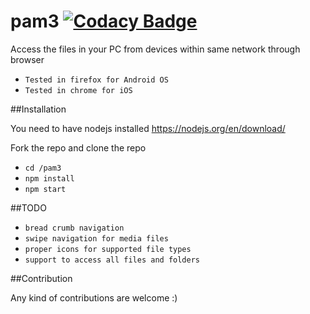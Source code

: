 # pam3 [![Codacy Badge](https://api.codacy.com/project/badge/grade/211c83e6ecc343b39cb0cd10c36871e2)](https://www.codacy.com/app/cjkumaresh/pam3)

Access the files in your PC from devices within same network through browser

- `Tested in firefox for Android OS`
- `Tested in chrome for iOS`

##Installation

You need to have nodejs installed https://nodejs.org/en/download/

Fork the repo and clone the repo 
- `cd /pam3`
- `npm install`
- `npm start`

##TODO
- `bread crumb navigation`
- `swipe navigation for media files`
- `proper icons for supported file types`
- `support to access all files and folders`

##Contribution

Any kind of contributions are welcome :)
